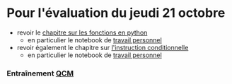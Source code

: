 # Pour l'évaluation du jeudi 21 octobre
* revoir le [chapitre sur les fonctions en python](https://github.com/thfruchart/1nsi/blob/main/04)
  * en particulier le notebook de [travail personnel](https://github.com/thfruchart/1nsi/blob/main/04/TRAVAIL_PERSONNEL_Fonctions.ipynb)
* revoir également le chapitre sur [l'instruction conditionnelle ](https://github.com/thfruchart/1nsi/blob/main/03)
  * en particulier le notebook de [travail personnel](https://github.com/thfruchart/1nsi/blob/main/03/TRAVAIL_PERSO_if_elif_else.ipynb)

### Entraînement [QCM](https://genumsi.inria.fr/qcm.php?h=0d84cb44e06135a0e83fee80009c8adb)
